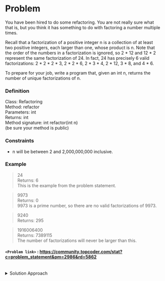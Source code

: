 # Problem
You have been hired to do some refactoring. You are not really sure what that is, but you think it has something to do with factoring a number multiple times.

Recall that a factorization of a positive integer n is a collection of at least two positive integers, each larger than one, whose product is n. Note that the order of the numbers in a factorization is ignored, so 2 * 12 and 12 * 2 represent the same factorization of 24. In fact, 24 has precisely 6 valid factorizations: 2 * 2 * 2 * 3, 2 * 2 * 6, 2 * 3 * 4, 2 * 12, 3 * 8, and 4 * 6.

To prepare for your job, write a program that, given an int n, returns the number of unique factorizations of n.

### Definition
Class:  Refactoring<br/>
Method: refactor<br/>
Parameters: int<br/>
Returns:  int<br/>
Method signature: int refactor(int n)<br/>
(be sure your method is public)<br/>

### Constraints
- n will be between 2 and 2,000,000,000 inclusive. 

### Example
>24<br/>
>Returns: 6<br/>
>This is the example from the problem statement.<br/>

>9973<br/>
>Returns: 0<br/>
>9973 is a prime number, so there are no valid factorizations of 9973.<br/>

>9240<br/>
>Returns: 295<br/>

>1916006400<br/>
>Returns: 7389115<br/>
>The number of factorizations will never be larger than this.<br/>

#### `<Problem link>` : <https://community.topcoder.com/stat?c=problem_statement&pm=2986&rd=5862>
<br/>
<details>
  <summary>Solution Approach</summary>
  
  ######
  
  We are going to use recursion. Specifically, if n = a * m, then a * m is a factorization of n, as is a multiplied by any factorization of m. Indeed, we can find all factorizations of n by iterating over all of its divisors a, and then recursively finding all factorizations of n/a. See Following pseudocode:
  ```cpp
      int count(int n) {
          int result = 0;
          for (int a = 2; a*a <= n; a++) 
          if (n % a == 0) 
              result += count(n/a) + 1;
          return result;
      } 
  ```
  
  Unfortunately, this will find certain factorizations more than once. For example, 2 * 3 * 4 and 4 * 3 * 2 might both be counted, even though they are the same factorization. To solve this, it suffices to generate the factors in non-decreasing order. This can be done as follows:
  ```cpp
    int count(int n, int lastFactor) {
        int result = 0;
        for (int a = lastFactor; a*a <= n; a++) 
        if (n % a == 0) 
            result += count(n/a, a) + 1;
        return result;
    } 
  ```
  ### References
  
  >https://www.topcoder.com/tc?module=Static&d1=match_editorials&d2=srm216<br/>
  
</details>
